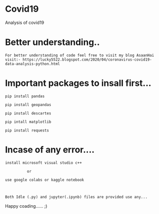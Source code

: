 # Covid19
Analysis of covid19

# Better understanding..
    For better understanding of code feel free to visit my blog AsaanHai
    visit:- https://lucky5522.blogspot.com/2020/04/coronavirus-covid19-data-analysis-python.html


# Important packages to insall first...

    pip install pandas

    pip install geopandas

    pip install descartes

    pip intall matplotlib

    pip install requests




# Incase of any error....

    install microsoft visual studio c++ 

              or
          
    use google colabs or kaggle notebook

    
    
    Both Idle (.py) and jupyter(.ipynb) files are provided use any...

Happy coading...... ;)
